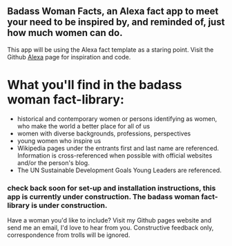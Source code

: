 ## Badass Woman Facts, an Alexa fact app to meet your need to be inspired by, and reminded of, just how much women can do.
This app will be using the Alexa fact template as a staring point. Visit the Github [Alexa](https://github.com/alexa) page for inspiration and code.

# What you'll find in the badass woman fact-library:
- historical and contemporary women or persons identifying as women, who make the world
a better place for all of us
- women with diverse backgrounds, professions, perspectives
- young women who inspire us
- Wikipedia pages under the entrants first and last name are referenced. Information is cross-referenced when possible with official websites and/or the person's blog.
- The UN Sustainable Development Goals Young Leaders are referenced.

### check back soon for set-up and installation instructions, this app is currently under construction. The badass woman fact-library is under construction.

Have a woman you'd like to include?  Visit my Github pages website and send me an email, I'd love to hear from you.
Constructive feedback only, correspondence from trolls will be ignored.
